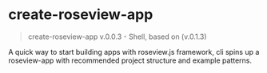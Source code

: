 # create-roseview-app

> create-roseview-app v.0.0.3 - Shell, based on (v.0.1.3)

A quick way to start building apps with roseview.js framework, cli spins up a roseview-app with recommended project structure and example patterns.
